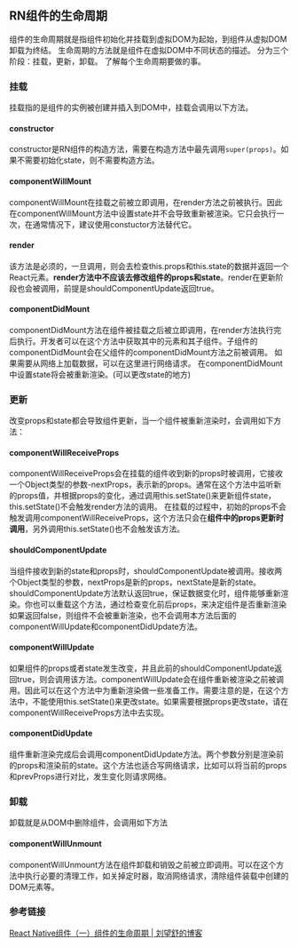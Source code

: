 ## RN组件的生命周期
组件的生命周期就是指组件初始化并挂载到虚拟DOM为起始，到组件从虚拟DOM卸载为终结。
生命周期的方法就是组件在虚拟DOM中不同状态的描述。
分为三个阶段：挂载，更新，卸载。
了解每个生命周期要做的事。
### 挂载
挂载指的是组件的实例被创建并插入到DOM中，挂载会调用以下方法。
#### constructor
constructor是RN组件的构造方法，需要在构造方法中最先调用`super(props)`。如果不需要初始化state，则不需要构造方法。

#### componentWillMount
componentWillMount在挂载之前被立即调用，在render方法之前被执行。因此在componentWillMount方法中设置state并不会导致重新被渲染。它只会执行一次，在通常情况下，建议使用constuctor方法替代它。
#### render
该方法是必须的，一旦调用，则会去检查this.props和this.state的数据并返回一个React元素。**render方法中不应该去修改组件的props和state**。render在更新阶段也会被调用，前提是shouldComponentUpdate返回true。
#### componentDidMount
componentDidMount方法在组件被挂载之后被立即调用，在render方法执行完后执行。开发者可以在这个方法中获取其中的元素和其子组件。子组件的componentDidMount会在父组件的componentDidMount方法之前被调用。
如果需要从网络上加载数据，可以在这里进行网络请求。
在componentDidMount中设置state将会被重新渲染。(可以更改state的地方)

### 更新
改变props和state都会导致组件更新，当一个组件被重新渲染时，会调用如下方法：
#### componentWillReceiveProps
componentWillReceiveProps会在挂载的组件收到新的props时被调用，它接收一个Object类型的参数-nextProps，表示新的props。通常在这个方法中监听新的props值，并根据props的变化，通过调用this.setState()来更新组件state，this.setState()不会触发render方法的调用。
在挂载的过程中，初始的props不会触发调用componentWillReceiveProps，这个方法只会在**组件中的props更新时调用**，另外调用this.setState()也不会触发该方法。
#### shouldComponentUpdate
当组件接收到新的state和props时，shouldComponentUpdate被调用。接收两个Object类型的参数，nextProps是新的props，nextState是新的state。
shouldComponentUpdate方法默认返回true，保证数据变化时，组件能够重新渲染。你也可以重载这个方法，通过检查变化前后props，来决定组件是否重新渲染 如果返回false，则组件不会被重新渲染，也不会调用本方法后面的componentWillUpdate和componentDidUpdate方法。

#### componentWillUpdate
如果组件的props或者state发生改变，并且此前的shouldComponentUpdate返回true，则会调用该方法。componentWillUpdate会在组件重新被渲染之前被调用。因此可以在这个方法中为重新渲染做一些准备工作。需要注意的是，在这个方法中，不能使用this.setState()来更改state。如果需要根据props更改state，请在componentWillReceiveProps方法中去实现。
#### componentDidUpdate
组件重新渲染完成后会调用componentDidUpdate方法。两个参数分别是渲染前的props和渲染前的state。这个方法也适合写网络请求，比如可以将当前的props和prevProps进行对比，发生变化则请求网络。
### 卸载
卸载就是从DOM中删除组件，会调用如下方法
#### componentWillUnmount
componentWillUnmount方法在组件卸载和销毁之前被立即调用。可以在这个方法中执行必要的清理工作，如关掉定时器，取消网络请求，清除组件装载中创建的DOM元素等。








### 参考链接
[React Native组件（一）组件的生命周期 \| 刘望舒的博客](http://liuwangshu.cn/rn/component/1-lifecycle.html)